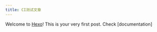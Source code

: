 ```yaml
---
title: CI测试文章
---
```

Welcome to [Hexo](https://hexo.io/)! This is your very first post. Check [documentation]